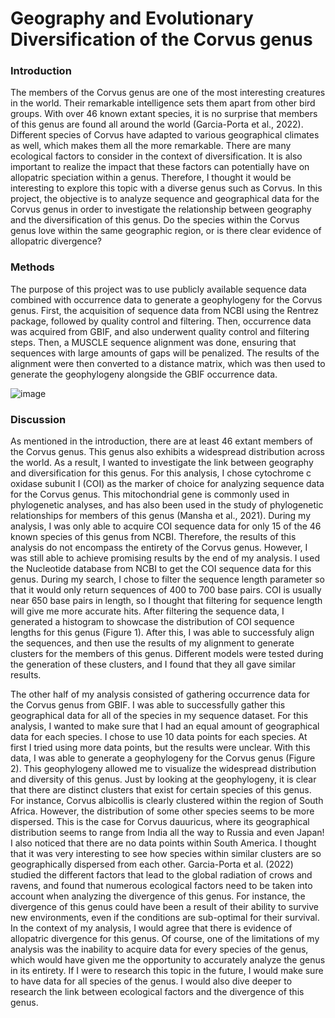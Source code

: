 # Geography and Evolutionary Diversification of the Corvus genus

### Introduction
The members of the Corvus genus are one of the most interesting creatures in the world. Their remarkable intelligence sets them apart from other bird groups. With over 46 known extant species, it is no surprise that members of this genus are found all around the world (Garcia-Porta et al., 2022). Different species of Corvus have adapted to various geographical climates as well, which makes them all the more remarkable. There are many ecological factors to consider in the context of diversification. It is also important to realize the impact that these factors can potentially have on allopatric speciation within a genus. Therefore, I thought it would be interesting to explore this topic with a diverse genus such as Corvus. In this project, the objective is to analyze sequence and geographical data for the Corvus genus in order to investigate the relationship between geography and the diversification of this genus. Do the species within the Corvus genus love within the same geographic region, or is there clear evidence of allopatric divergence?

### Methods
The purpose of this project was to use publicly available sequence data combined with occurrence data to generate a geophylogeny for the Corvus genus. 
First, the acquisition of sequence data from NCBI using the Rentrez package, followed by quality control and filtering. Then, occurrence data was acquired from GBIF, and also underwent quality control and filtering steps.
Then, a MUSCLE sequence alignment was done, ensuring that sequences with large amounts of gaps will be penalized. The results of the alignment were then converted to a distance matrix, which was then used to generate the geophylogeny alongside the GBIF occurrence data.


![image](https://github.com/taps99/BINF6210-Corvus-Geophylogeny/assets/88162045/ee14f96c-7c38-466c-af6b-aa5ee19a02de)



### Discussion

As mentioned in the introduction, there are at least 46 extant members of the Corvus genus. This genus also exhibits a widespread distribution across the world. As a result, I wanted to investigate the link between geography and diversification for this genus. For this analysis, I chose cytochrome c oxidase subunit I (COI) as the marker of choice for analyzing sequence data for the Corvus genus. This mitochondrial gene is commonly used in phylogenetic analyses, and has also been used in the study of phylogenetic relationships for members of this genus (Mansha et al., 2021). During my analysis, I was only able to acquire COI sequence data for only 15 of the 46 known species of this genus from NCBI. Therefore, the results of this analysis do not encompass the entirety of the Corvus genus. However, I was still able to achieve promising results by the end of my analysis. I used the Nucleotide database from NCBI to get the COI sequence data for this genus. During my search, I chose to filter the sequence length parameter so that it would only return sequences of 400 to 700 base pairs. COI is usually near 650 base pairs in length, so I thought that filtering for sequence length will  give me more accurate hits. After filtering the sequence data, I generated a histogram to showcase the distribution of COI sequence lengths for this genus (Figure 1). After this, I was able to successfuly align the sequences, and then use the results of my alignment to generate clusters for the members of this genus. Different models were tested during the generation of these clusters, and I found that they all gave similar results. 

The other half of my analysis consisted of gathering occurrence data for the Corvus genus from GBIF. I was able to successfully gather this geographical data for all of the species in my sequence dataset. For this analysis, I wanted to make sure that I had an equal amount of geographical data for each species. I chose to use 10 data points for each species. At first I tried using more data points, but the results were unclear. With this data, I was able to generate a geophylogeny for the Corvus genus (Figure 2). This geophylogeny allowed me to visualize the widespread distribution and diversity of this genus. Just by looking at the geophylogeny, it is clear that there are distinct clusters that exist for certain species of this genus. For instance, Corvus albicollis is clearly clustered within the region of South Africa. However, the distribution of some other species seems to be more dispersed. This is the case for Corvus dauuricus, where its geographical distribution seems to range from India all the way to Russia and even Japan! I also noticed that there are no data points within South America. I thought that it was very interesting to see how species within similar clusters are so geographically dispersed from each other. Garcia-Porta et al. (2022) studied the different factors that lead to the global radiation of crows and ravens, and found that numerous ecological factors need to be taken into account when analyzing the divergence of this genus. For instance, the divergence of this genus could have been a result of their ability to survive new environments, even if the conditions are sub-optimal for their survival. In the context of my analysis, I would agree that there is evidence of allopatric divergence for this genus. Of course, one of the limitations of my analysis was the inability to acquire data for every species of the genus, which would have given me the opportunity to accurately analyze the genus in its entirety. If I were to research this topic in the future, I would make sure to have data for all species of the genus. I would also dive deeper to research the link between ecological factors and the divergence of this genus.


